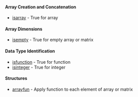 #### Array Creation and Concatenation

- [isarray](/datatype/isarray.md) - True for array

#### Array Dimensions

- [isempty](/datatype/isempty.md) - True for empty array or matrix

#### Data Type Identification

- [isfunction](/datatype/isfunction.md) - True for function
- [isinteger](/datatype/isinteger.md) - True for integer

#### Structures

- [arrayfun](/datatype/arrayfun.md) - Apply function to each element of array or matrix
